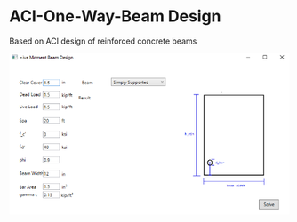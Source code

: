 # ACI-One-Way-Beam Design



Based on ACI design of reinforced concrete beams

![screengrab.png](https://raw.githubusercontent.com/QuantumNovice/ACI-One-Way-Beam_Design/main/screengrab.PNG)
